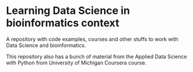 Learning Data Science in bioinformatics context
=========================
A repository with code examples, courses and other stuffs to work with  Data Science and bioinformatics. 

This repository also has a bunch of material from the Applied Data Science with Python from University of Michigan Coursera course.  


